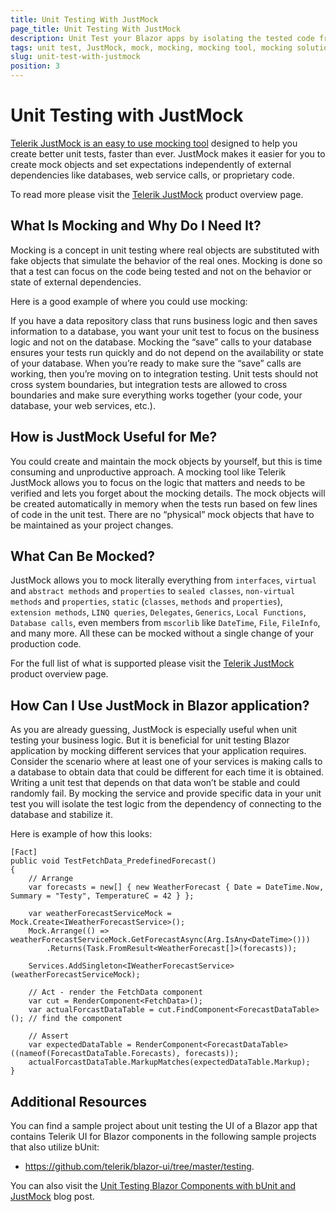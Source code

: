 ```yaml
---
title: Unit Testing With JustMock
page_title: Unit Testing With JustMock
description: Unit Test your Blazor apps by isolating the tested code from its dependencies with a mocking tool like JustMock. 
tags: unit test, JustMock, mock, mocking, mocking tool, mocking solution, mocking software, mocking framework, Blazor
slug: unit-test-with-justmock
position: 3
---
```


# Unit Testing with JustMock

<a href="https://www.telerik.com/products/mocking.aspx" target="_blank">Telerik JustMock is an easy to use mocking tool</a> designed to help you create better unit tests, faster than ever. JustMock makes it easier for you to create mock objects and set expectations independently of external dependencies like databases, web service calls, or proprietary code.

To read more please visit the <a href="https://www.telerik.com/products/mocking.aspx" target="_blank">Telerik JustMock</a> product overview page.

## What Is Mocking and Why Do I Need It?

Mocking is a concept in unit testing where real objects are substituted with fake objects that simulate the behavior of the real ones. Mocking is done so that a test can focus on the code being tested and not on the behavior or state of external dependencies.

Here is a good example of where you could use mocking:

If you have a data repository class that runs business logic and then saves information to a database, you want your unit test to focus on the business logic and not on the database. Mocking the “save” calls to your database ensures your tests run quickly and do not depend on the availability or state of your database. When you’re ready to make sure the “save” calls are working, then you’re moving on to integration testing. Unit tests should not cross system boundaries, but integration tests are allowed to cross boundaries and make sure everything works together (your code, your database, your web services, etc.).

## How is JustMock Useful for Me?

You could create and maintain the mock objects by yourself, but this is time consuming and unproductive approach. A mocking tool like Telerik JustMock allows you to focus on the logic that matters and needs to be verified and lets you forget about the mocking details. The mock objects will be created automatically in memory when the tests run based on few lines of code in the unit test. There are no “physical” mock objects that have to be maintained as your project changes.

## What Can Be Mocked?

JustMock allows you to mock literally everything from `interfaces`, `virtual` and `abstract methods` and `properties` to `sealed classes`, `non-virtual methods` and `properties`, `static` (`classes`, `methods` and `properties`), `extension methods`,  `LINQ queries`, `Delegates`, `Generics`, `Local Functions`, `Database calls`, even members from `mscorlib` like `DateTime`, `File`, `FileInfo`, and many more. All these can be mocked without a single change of your production code.

For the full list of what is supported please visit the <a href="https://www.telerik.com/products/mocking.aspx" target="_blank">Telerik JustMock</a> product overview page.

## How Can I Use JustMock in Blazor application?

As you are already guessing, JustMock is especially useful when unit testing your business logic. But it is beneficial for unit testing Blazor application by mocking different services that your application requires. Consider the scenario where at least one of your services is making calls to a database to obtain data that could be different for each time it is obtained. Writing a unit test that depends on that data won’t be stable and could randomly fail. By mocking the service and provide specific data in your unit test you will isolate the test logic from the dependency of connecting to the database and stabilize it. 

Here is example of how this looks:

````C#.skip-repl
[Fact]
public void TestFetchData_PredefinedForecast()
{
    // Arrange
    var forecasts = new[] { new WeatherForecast { Date = DateTime.Now, Summary = "Testy", TemperatureC = 42 } };
 
    var weatherForecastServiceMock = Mock.Create<IWeatherForecastService>();
    Mock.Arrange(() => weatherForecastServiceMock.GetForecastAsync(Arg.IsAny<DateTime>()))
        .Returns(Task.FromResult<WeatherForecast[]>(forecasts));
 
    Services.AddSingleton<IWeatherForecastService>(weatherForecastServiceMock);
 
    // Act - render the FetchData component
    var cut = RenderComponent<FetchData>();
    var actualForcastDataTable = cut.FindComponent<ForecastDataTable>(); // find the component
 
    // Assert
    var expectedDataTable = RenderComponent<ForecastDataTable>((nameof(ForecastDataTable.Forecasts), forecasts));
    actualForcastDataTable.MarkupMatches(expectedDataTable.Markup);
}
````

## Additional Resources

You can find a sample project about unit testing the UI of a Blazor app that contains Telerik UI for Blazor components in the following sample projects that also utilize bUnit:

* <a href="https://github.com/telerik/blazor-ui/tree/master/testing" target="_blank">https://github.com/telerik/blazor-ui/tree/master/testing</a>.

You can also visit the <a href="https://www.telerik.com/blogs/unit-testing-blazor-components-bunit-justmock" target="_blank">Unit Testing Blazor Components with bUnit and JustMock</a> blog post.



